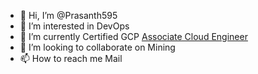 - 👋 Hi, I’m @Prasanth595
- 👀 I’m interested in DevOps
- 🌱 I’m currently Certified GCP [Associate Cloud Engineer](https://www.credential.net/2d2bc4ba-a8c0-4260-8bea-84fcb5bac777?key=6bbd5151edfa5982507c3a1ad67735e7e6759d22bafe952d054fa67e12994820)
- 💞️ I’m looking to collaborate on Mining
- 📫 How to reach me Mail

<!---
Prasanth595/Prasanth595 is a ✨ special ✨ repository because its `README.md` (this file) appears on your GitHub profile.
You can click the Preview link to take a look at your changes.
--->
